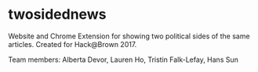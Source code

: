 # twosidednews
Website and Chrome Extension for showing two political sides of the same articles. Created for Hack@Brown 2017.

Team members: Alberta Devor, Lauren Ho, Tristin Falk-Lefay, Hans Sun
